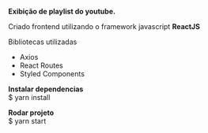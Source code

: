 <strong>Exibição de playlist do youtube.</strong>

<p>Criado frontend utilizando o framework javascript <strong>ReactJS</strong></p>
<p>Bibliotecas utilizadas</p>
<ul>
<li>Axios</li>
<li>React Routes</li>
<li>Styled Components</li>
</ul>

<strong>Instalar dependencias</strong><br>
$ yarn install

<strong>Rodar projeto</strong><br>
$ yarn start